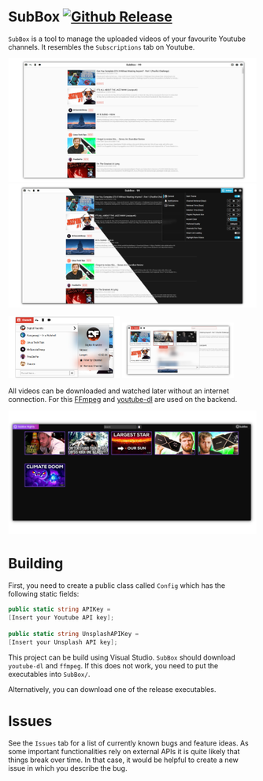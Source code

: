 # SubBox [![Github Release](https://img.shields.io/badge/Release-1.9-red)](https://github.com/MilchRatchet/SubBox/releases)
`SubBox` is a tool to manage the uploaded videos of your favourite Youtube channels. It resembles the `Subscriptions` tab on Youtube.

![DemoImage1](SubBox/wwwroot/media/intro1.png)
![DemoImage2](SubBox/wwwroot/media/intro8.png)

<img src="https://github.com/MilchRatchet/SubBox/blob/master/SubBox/wwwroot/media/intro3.png" width="45%"></img>
<img src="https://github.com/MilchRatchet/SubBox/blob/master/SubBox/wwwroot/media/intro5.png" width="45%"></img>

All videos can be downloaded and watched later without an internet connection. For this [FFmpeg](https://github.com/FFmpeg/FFmpeg) and [youtube-dl](https://github.com/ytdl-org/youtube-dl) are used on the backend.

![DemoImageNightly](SubBox/wwwroot/media/intro9.png)

# Building

First, you need to create a public class called `Config` which has the following static fields:
``` C#
public static string APIKey =
[Insert your Youtube API key];

public static string UnsplashAPIKey =
[Insert your Unsplash API key];
```
This project can be build using Visual Studio. `SubBox` should download `youtube-dl` and `ffmpeg`. If this does not work, you need to put the executables into `SubBox/`.

Alternatively, you can download one of the release executables.

# Issues

See the `Issues` tab for a list of currently known bugs and feature ideas. As some important functionalities rely on external APIs it is quite likely that things break over time. In that case, it would be helpful to create a new issue in which you describe the bug.


